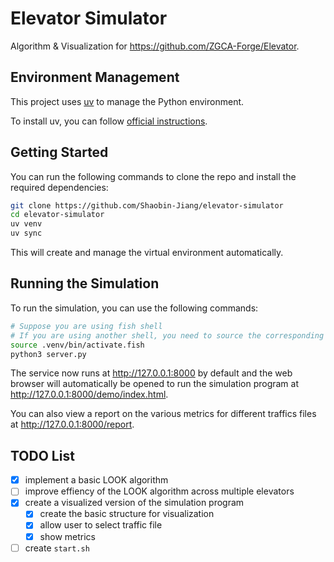# Elevator Simulator

Algorithm & Visualization for <https://github.com/ZGCA-Forge/Elevator>.

## Environment Management

This project uses [uv](https://github.com/astral-sh/uv) to manage the Python environment.

To install uv, you can follow [official instructions](https://github.com/astral-sh/uv?tab=readme-ov-file#installation).

## Getting Started

You can run the following commands to clone the repo and install the required dependencies:

```bash
git clone https://github.com/Shaobin-Jiang/elevator-simulator
cd elevator-simulator
uv venv
uv sync
```

This will create and manage the virtual environment automatically.

## Running the Simulation

To run the simulation, you can use the following commands:

```bash
# Suppose you are using fish shell
# If you are using another shell, you need to source the corresponding file in .venv/bin
source .venv/bin/activate.fish
python3 server.py
```

The service now runs at <http://127.0.0.1:8000> by default and the web browser will automatically be opened to run the simulation program at <http://127.0.0.1:8000/demo/index.html>.

You can also view a report on the various metrics for different traffics files at <http://127.0.0.1:8000/report>.

## TODO List

- [x] implement a basic LOOK algorithm
- [ ] improve effiency of the LOOK algorithm across multiple elevators
- [x] create a visualized version of the simulation program
  - [x] create the basic structure for visualization
  - [x] allow user to select traffic file
  - [x] show metrics
- [ ] create `start.sh`
